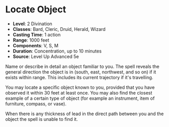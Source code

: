 # Locate Object

- **Level**: 2 Divination
- **Classes**: Bard, Cleric, Druid, Herald, Wizard
- **Casting Time**: 1 action
- **Range**: 1000 feet
- **Components**: V, S, M
- **Duration**: Concentration, up to 10 minutes
- **Source**: Level Up Advanced 5e

Name or describe in detail an object familiar to you. The spell reveals the general direction the object is in (south, east, northwest, and so on) if it exists within range. This includes its current trajectory if it's travelling.

You may locate a specific object known to you, provided that you have observed it within 30 feet at least once. You may also find the closest example of a certain type of object (for example an instrument, item of furniture, compass, or vase).

When there is any thickness of lead in the direct path between you and the object the spell is unable to find it.

